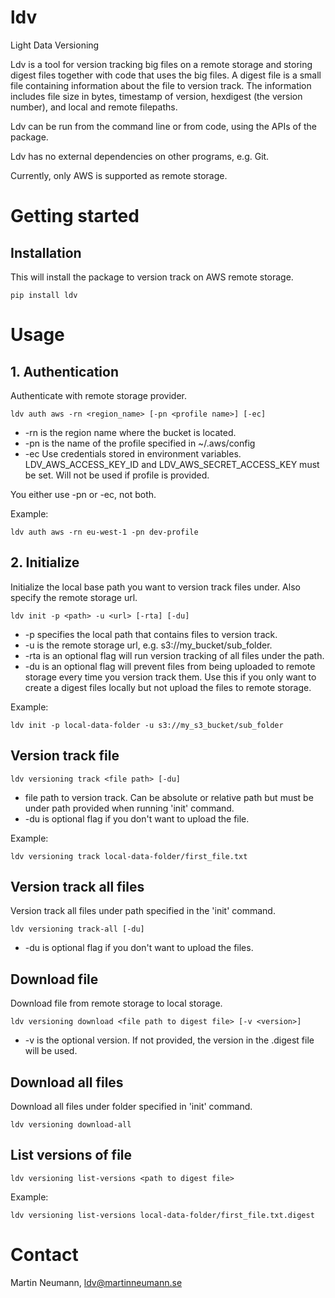# ldv
Light Data Versioning

Ldv is a tool for version tracking big files on a remote storage and storing digest files together with code that uses the big files.
A digest file is a small file containing information about the file to version track. The information includes file size in bytes, timestamp of version, hexdigest (the version number), and local and remote filepaths.

Ldv can be run from the command line or from code, using the APIs of the package.

Ldv has no external dependencies on other programs, e.g. Git.

Currently, only AWS is supported as remote storage.

# Getting started

## Installation
This will install the package to version track on AWS remote storage.
```
pip install ldv
```

# Usage

## 1. Authentication
Authenticate with remote storage provider.

```
ldv auth aws -rn <region_name> [-pn <profile name>] [-ec]
```
* -rn is the region name where the bucket is located.
* -pn is the name of the profile specified in ~/.aws/config
* -ec Use credentials stored in environment variables. LDV_AWS_ACCESS_KEY_ID and LDV_AWS_SECRET_ACCESS_KEY must be set. Will not be used if profile is provided.

You either use -pn or -ec, not both.

Example:
```
ldv auth aws -rn eu-west-1 -pn dev-profile
```

## 2. Initialize
Initialize the local base path you want to version track files under. Also specify the remote storage url.

```
ldv init -p <path> -u <url> [-rta] [-du]
```
* -p specifies the local path that contains files to version track.
* -u is the remote storage url, e.g. s3://my_bucket/sub_folder.
* -rta is an optional flag will run version tracking of all files under the path.
* -du is an optional flag will prevent files from being uploaded to remote storage every time you version track them. Use this if you only want to create a digest files locally but not upload the files to remote storage.

Example:
```
ldv init -p local-data-folder -u s3://my_s3_bucket/sub_folder
```



## Version track file
```
ldv versioning track <file path> [-du]
```

* file path to version track. Can be absolute or relative path but must be under path provided when running 'init' command.
* -du is optional flag if you don't want to upload the file.

Example:
```
ldv versioning track local-data-folder/first_file.txt
```
## Version track all files
Version track all files under path specified in the 'init' command.
```
ldv versioning track-all [-du]
```
* -du is optional flag if you don't want to upload the files.

## Download file
Download file from remote storage to local storage.
```
ldv versioning download <file path to digest file> [-v <version>]
```
* -v is the optional version. If not provided, the version in the .digest file will be used.

## Download all files
Download all files under folder specified in 'init' command.
```
ldv versioning download-all
```

## List versions of file
```
ldv versioning list-versions <path to digest file>
```

Example:
```
ldv versioning list-versions local-data-folder/first_file.txt.digest
```

# Contact
Martin Neumann, ldv@martinneumann.se
